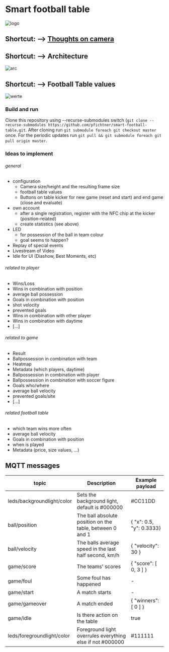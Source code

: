 # Smart football table

![logo](https://github.com/pfichtner/smart-football-table/blob/master/docs/logo/SFT_Logo_Color_small.png)

## Shortcut: --> [Thoughts on camera](https://github.com/pfichtner/smart-football-table/blob/master/docs/calculations/situation_fov_fps_camera.md)

## Shortcut: --> Architecture

![arc](https://github.com/pfichtner/smart-football-table/blob/master/docs/architecture/SmartFootballTable_Architecture.png)

## Shortcut: --> Football Table values

![werte](https://github.com/pfichtner/smart-football-table/blob/master/docs/calculations/kicker_werte.jpg)

### Build and run
Clone this repository using --recurse-submodules switch (```git clone --recurse-submodules https://github.com/pfichtner/smart-football-table.git```. After cloning run ```git submodule foreach git checkout master``` once. For the periodic updates run ```git pull && git submodule foreach git pull origin master```. 

### Ideas to implement

###### general

* configuration
  * Camera size/height and the resulting frame size
  * football table values
  * Buttons on table kicker for new game (reset and start) and end game (close and evaluate)
* own account
  * after a single registration, register with the NFC chip at the kicker (position-related)
  * create statistics (see above)
* LED
  * for possession of the ball in team colour
  * goal seems to happen?
* Replay of special events
* Livestream of Video
* Idle for UI (Diashow, Best Moments, etc)

###### related to player

* Wins/Loss
* Wins in combination with position
* average ball possession
* Goals in combination with position
* shot velocity
* prevented goals
* Wins in combination with other player
* Wins in combination with daytime
* [...]

###### related to game

* Result
* Ballpossession in combination with team
* Heatmap
* Metadata (which players, daytime)
* Ballpossession in combination with player
* Ballpossession in combination with soccer figure
* Goals who/where
* average ball velocity
* prevented goals/site
* [...]

###### related football table

* which team wins more often
* average ball velocity
* Goals in combination with position
* when is played
* Metadata (price, size values, ...)

## MQTT messages
| topic                      | Description                                             | Example payload             |
| -------------------------- | ------------------------------------------------------- |---------------------------- |
| leds/backgroundlight/color | Sets the background light, default is #000000           | #CC11DD                     |
| ball/position              | The ball absolute position on the table, between 0 and 1| { "x": 0.5, "y": 0.3333}    |
| ball/velocity              | The balls average speed in the last half second, km/h   | { "velocity": 30 }      |
| game/score                 | The teams' scores                                       | { "score": [ 0, 3 ] }       |
| game/foul                  | Some foul has happened                                  | -                           |
| game/start                 | A match starts                                          | -                           |
| game/gameover              | A match ended                                           | { "winners": [ 0 ] }        |
| game/idle                  | Is there action on the table                            | true                        |
| leds/foregroundlight/color | Foreground light overrules everything else if not #000000 | #111111                   |

